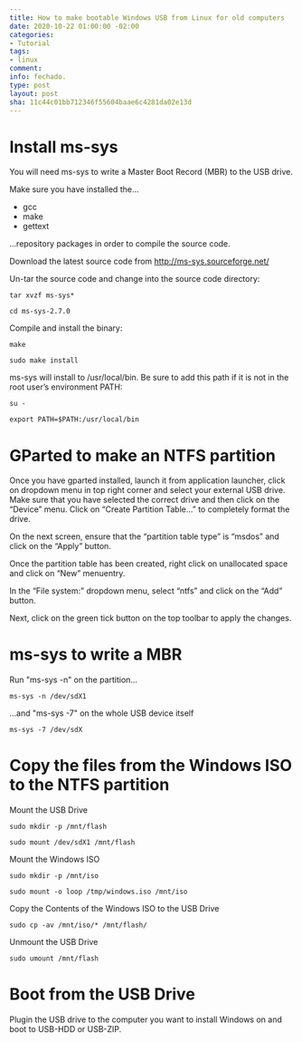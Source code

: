 ```yaml
---
title: How to make bootable Windows USB from Linux for old computers
date: 2020-10-22 01:00:00 -02:00
categories:
- Tutorial
tags:
- linux
comment: 
info: fechado.
type: post
layout: post
sha: 11c44c01bb712346f55604baae6c4281da02e13d
---
```


# Install ms-sys
You will need ms-sys to write a Master Boot Record (MBR) to the USB drive.

Make sure you have installed the...

- gcc
- make
- gettext

...repository packages in order to compile the source code.

Download the latest source code from <http://ms-sys.sourceforge.net/>

Un-tar the source code and change into the source code directory:

`tar xvzf ms-sys*`

`cd ms-sys-2.7.0`

Compile and install the binary:

`make`

`sudo make install`

ms-sys will install to /usr/local/bin. Be sure to add this path if it is not in the root user’s environment PATH:

`su -`

`export PATH=$PATH:/usr/local/bin`

# GParted to make an NTFS partition 

Once you have gparted installed, launch it from application launcher, click on dropdown menu in top right corner and select your external USB drive. Make sure that you have selected the correct drive and then click on the “Device” menu. Click on “Create Partition Table…” to completely format the drive.

On the next screen, ensure that the “partition table type” is “msdos” and click on the “Apply” button.

Once the partition table has been created, right click on unallocated space and click on “New” menuentry.

In the “File system:” dropdown menu, select “ntfs” and click on the “Add” button.

Next, click on the green tick button on the top toolbar to apply the changes.

# ms-sys to write a MBR

Run "ms-sys -n" on the partition...

`ms-sys -n /dev/sdX1`

...and "ms-sys -7" on the whole USB device itself

`ms-sys -7 /dev/sdX`

# Copy the files from the Windows ISO to the NTFS partition

Mount the USB Drive

`sudo mkdir -p /mnt/flash`

`sudo mount /dev/sdX1 /mnt/flash`

Mount the Windows ISO

`sudo mkdir -p /mnt/iso`

`sudo mount -o loop /tmp/windows.iso /mnt/iso`

Copy the Contents of the Windows ISO to the USB Drive

`sudo cp -av /mnt/iso/* /mnt/flash/`

Unmount the USB Drive

`sudo umount /mnt/flash`

# Boot from the USB Drive

Plugin the USB drive to the computer you want to install Windows on and boot to USB-HDD or USB-ZIP.